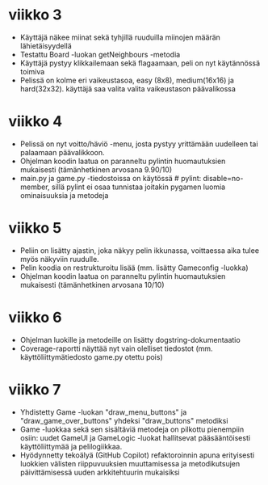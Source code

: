 # viikko 3
- Käyttäjä näkee miinat sekä tyhjillä ruuduilla miinojen määrän lähietäisyydellä
- Testattu Board -luokan getNeighbours -metodia
- Käyttäjä pystyy klikkailemaan sekä flagaamaan, peli on nyt käytännössä toimiva
- Pelissä on kolme eri vaikeustasoa, easy (8x8), medium(16x16) ja hard(32x32). käyttäjä saa valita valita vaikeustason päävalikossa

# viikko 4
- Pelissä on nyt voitto/häviö -menu, josta pystyy yrittämään uudelleen tai palaamaan päävalikkoon.
- Ohjelman koodin laatua on paranneltu pylintin huomautuksien mukaisesti (tämänhetkinen arvosana 9.90/10)
- main.py ja game.py -tiedostoissa on käytössä # pylint: disable=no-member, sillä pylint ei osaa tunnistaa joitakin pygamen luomia ominaisuuksia ja metodeja

# viikko 5
- Peliin on lisätty ajastin, joka näkyy pelin ikkunassa, voittaessa aika tulee myös näkyviin ruudulle.
- Pelin koodia on restrukturoitu lisää (mm. lisätty Gameconfig -luokka)
- Ohjelman koodin laatua on paranneltu pylintin huomautuksien mukaisesti (tämänhetkinen arvosana 10/10)

# viikko 6
- Ohjelman luokille ja metodeille on lisätty dogstring-dokumentaatio
- Coverage-raportti näyttää nyt vain olelliset tiedostot (mm. käyttöliittymätiedosto game.py otettu pois)

# viikko 7
- Yhdistetty Game -luokan "draw_menu_buttons" ja "draw_game_over_buttons" yhdeksi "draw_buttons" metodiksi
- Game -luokkaa sekä sen sisältäviä metodeja on pilkottu pienempiin osiin: uudet GameUI ja GameLogic -luokat hallitsevat pääsääntöisesti käyttöliittymää ja pelilogiikkaa.
- Hyödynnetty tekoälyä (GitHub Copilot) refaktoroinnin apuna erityisesti luokkien välisten riippuvuuksien muuttamisessa ja metodikutsujen päivittämisessä uuden arkkitehtuurin mukaisiksi